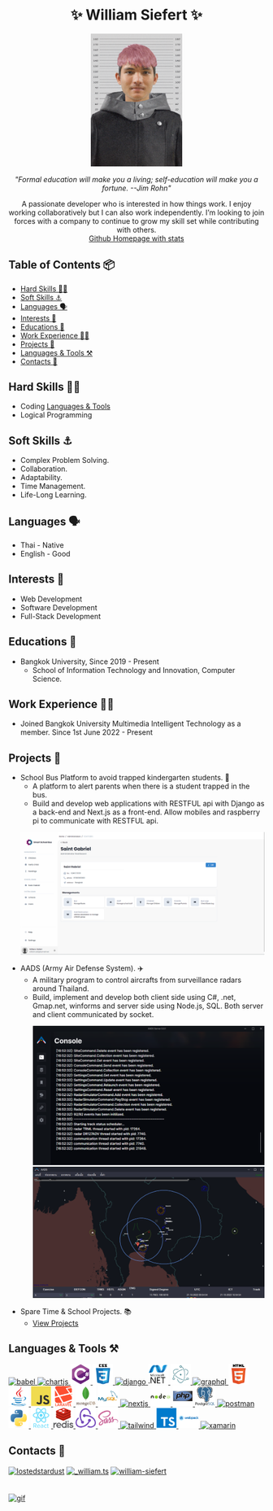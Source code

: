<h1 align="center">✨ William Siefert ✨</h1>
<p align="center">
    <img src="./images/profile.png" width="180px"/>
</p>
<p align="center" >
    <i>
        "Formal education will make you a living; self-education will make you a fortune. --Jim Rohn"
    </i>
</p>
<p align="center">
A passionate developer who is interested in how things work. I enjoy working collaboratively but I can also work independently. I’m looking to join forces with a company to continue to grow my skill set while contributing with others.
<br/>
<a align="center" href="https://github.com/king-glitch">Github Homepage with stats</a>
<br/>

## Table of Contents 📦

-   [Hard Skills 🤹🏻](#hard-skills-)
-   [Soft Skills ⚓](#soft-skills-)
-   [Languages 🗣️](#languages-)
-   [Interests 🤖](#interests-)
-   [Educations 🏫](#educations-)
-   [Work Experience 🧑‍💼](#work-experience-)
-   [Projects 🚧](#projects-)
-   [Languages & Tools ⚒️](#languages--tools-%EF%B8%8F)
-   [Contacts 🐧](#contacts-)

## Hard Skills 🤹🏻

-   Coding [Languages & Tools](#languages--tools)
-   Logical Programming

## Soft Skills ⚓

-   Complex Problem Solving.
-   Collaboration.
-   Adaptability.
-   Time Management.
-   Life-Long Learning.

## Languages 🗣️

-   Thai - Native
-   English - Good

## Interests 🤖

-   Web Development
-   Software Development
-   Full-Stack Development

## Educations 🏫

-   Bangkok University, Since 2019 - Present
    -   School of Information Technology and Innovation, Computer Science.

## Work Experience 🧑‍💼

-   Joined Bangkok University Multimedia Intelligent Technology as a member. Since 1st June 2022 - Present

## Projects 🚧

-   School Bus Platform to avoid trapped kindergarten students. 🚌
    -   A platform to alert parents when there is a student trapped in the bus.
    -   Build and develop web applications with RESTFUL api with Django as a back-end and Next.js as a front-end. Allow
        mobiles and raspberry pi to communicate with RESTFUL api.
    <p>
            <img src="./images/school-bus.png"/>
    </p>
-   AADS (Army Air Defense System). ✈️
    -   A military program to control aircrafts from surveillance radars around Thailand.
    -   Build, implement and develop both client side using C#, .net, Gmap.net, winforms and server side using Node.js,
        SQL. Both server and client communicated by socket. 
        <p>
            <img src="./images/aads-server.png"/>
            <img src="./images/adds-client.png"/>
        </p>
-   Spare Time & School Projects. 📚
    -   [View Projects](https://github.com/king-glitch?tab=repositories)

## Languages & Tools ⚒️

<p align="left"> <a href="https://babeljs.io/" target="_blank" rel="noreferrer"> <img src="https://www.vectorlogo.zone/logos/babeljs/babeljs-icon.svg" alt="babel" width="40" height="40"/> </a> <a href="https://www.chartjs.org" target="_blank" rel="noreferrer"> <img src="https://www.chartjs.org/media/logo-title.svg" alt="chartjs" width="40" height="40"/> </a> <a href="https://www.w3schools.com/cs/" target="_blank" rel="noreferrer"> <img src="https://raw.githubusercontent.com/devicons/devicon/master/icons/csharp/csharp-original.svg" alt="csharp" width="40" height="40"/> </a> <a href="https://www.w3schools.com/css/" target="_blank" rel="noreferrer"> <img src="https://raw.githubusercontent.com/devicons/devicon/master/icons/css3/css3-original-wordmark.svg" alt="css3" width="40" height="40"/> </a> <a href="https://www.djangoproject.com/" target="_blank" rel="noreferrer"> <img src="https://cdn.worldvectorlogo.com/logos/django.svg" alt="django" width="40" height="40"/> </a> <a href="https://dotnet.microsoft.com/" target="_blank" rel="noreferrer"> <img src="https://raw.githubusercontent.com/devicons/devicon/master/icons/dot-net/dot-net-original-wordmark.svg" alt="dotnet" width="40" height="40"/> </a> <a href="https://www.electronjs.org" target="_blank" rel="noreferrer"> <img src="https://raw.githubusercontent.com/devicons/devicon/master/icons/electron/electron-original.svg" alt="electron" width="40" height="40"/> </a> <a href="https://graphql.org" target="_blank" rel="noreferrer"> <img src="https://www.vectorlogo.zone/logos/graphql/graphql-icon.svg" alt="graphql" width="40" height="40"/> </a> <a href="https://www.w3.org/html/" target="_blank" rel="noreferrer"> <img src="https://raw.githubusercontent.com/devicons/devicon/master/icons/html5/html5-original-wordmark.svg" alt="html5" width="40" height="40"/> </a> <a href="https://www.java.com" target="_blank" rel="noreferrer"> <img src="https://raw.githubusercontent.com/devicons/devicon/master/icons/java/java-original.svg" alt="java" width="40" height="40"/> </a> <a href="https://developer.mozilla.org/en-US/docs/Web/JavaScript" target="_blank" rel="noreferrer"> <img src="https://raw.githubusercontent.com/devicons/devicon/master/icons/javascript/javascript-original.svg" alt="javascript" width="40" height="40"/> </a> <a href="https://laravel.com/" target="_blank" rel="noreferrer"> <img src="https://raw.githubusercontent.com/devicons/devicon/master/icons/laravel/laravel-plain-wordmark.svg" alt="laravel" width="40" height="40"/> </a> <a href="https://www.mongodb.com/" target="_blank" rel="noreferrer"> <img src="https://raw.githubusercontent.com/devicons/devicon/master/icons/mongodb/mongodb-original-wordmark.svg" alt="mongodb" width="40" height="40"/> </a> <a href="https://www.mysql.com/" target="_blank" rel="noreferrer"> <img src="https://raw.githubusercontent.com/devicons/devicon/master/icons/mysql/mysql-original-wordmark.svg" alt="mysql" width="40" height="40"/> </a> <a href="https://nextjs.org/" target="_blank" rel="noreferrer"> <img src="https://cdn.worldvectorlogo.com/logos/nextjs-2.svg" alt="nextjs" width="40" height="40"/> </a> <a href="https://nodejs.org" target="_blank" rel="noreferrer"> <img src="https://raw.githubusercontent.com/devicons/devicon/master/icons/nodejs/nodejs-original-wordmark.svg" alt="nodejs" width="40" height="40"/> </a> <a href="https://www.php.net" target="_blank" rel="noreferrer"> <img src="https://raw.githubusercontent.com/devicons/devicon/master/icons/php/php-original.svg" alt="php" width="40" height="40"/> </a> <a href="https://www.postgresql.org" target="_blank" rel="noreferrer"> <img src="https://raw.githubusercontent.com/devicons/devicon/master/icons/postgresql/postgresql-original-wordmark.svg" alt="postgresql" width="40" height="40"/> </a> <a href="https://postman.com" target="_blank" rel="noreferrer"> <img src="https://www.vectorlogo.zone/logos/getpostman/getpostman-icon.svg" alt="postman" width="40" height="40"/> </a> <a href="https://www.python.org" target="_blank" rel="noreferrer"> <img src="https://raw.githubusercontent.com/devicons/devicon/master/icons/python/python-original.svg" alt="python" width="40" height="40"/> </a> <a href="https://reactjs.org/" target="_blank" rel="noreferrer"> <img src="https://raw.githubusercontent.com/devicons/devicon/master/icons/react/react-original-wordmark.svg" alt="react" width="40" height="40"/> </a> <a href="https://redis.io" target="_blank" rel="noreferrer"> <img src="https://raw.githubusercontent.com/devicons/devicon/master/icons/redis/redis-original-wordmark.svg" alt="redis" width="40" height="40"/> </a> <a href="https://redux.js.org" target="_blank" rel="noreferrer"> <img src="https://raw.githubusercontent.com/devicons/devicon/master/icons/redux/redux-original.svg" alt="redux" width="40" height="40"/> </a> <a href="https://sass-lang.com" target="_blank" rel="noreferrer"> <img src="https://raw.githubusercontent.com/devicons/devicon/master/icons/sass/sass-original.svg" alt="sass" width="40" height="40"/> </a> <a href="https://tailwindcss.com/" target="_blank" rel="noreferrer"> <img src="https://www.vectorlogo.zone/logos/tailwindcss/tailwindcss-icon.svg" alt="tailwind" width="40" height="40"/> </a> <a href="https://www.typescriptlang.org/" target="_blank" rel="noreferrer"> <img src="https://raw.githubusercontent.com/devicons/devicon/master/icons/typescript/typescript-original.svg" alt="typescript" width="40" height="40"/> </a> <a href="https://webpack.js.org" target="_blank" rel="noreferrer"> <img src="https://raw.githubusercontent.com/devicons/devicon/d00d0969292a6569d45b06d3f350f463a0107b0d/icons/webpack/webpack-original-wordmark.svg" alt="webpack" width="40" height="40"/> </a> <a href="https://dotnet.microsoft.com/apps/xamarin" target="_blank" rel="noreferrer"> <img src="https://raw.githubusercontent.com/detain/svg-logos/780f25886640cef088af994181646db2f6b1a3f8/svg/xamarin.svg" alt="xamarin" width="40" height="40"/> </a>

## Contacts 🐧

<a href="https://fb.com/lostedstardust" target="_blank"><img align="center" src="https://raw.githubusercontent.com/rahuldkjain/github-profile-readme-generator/master/src/images/icons/Social/facebook.svg" alt="lostedstardust" height="30" width="40" /></a>
<a href="https://instagram.com/_william.ts" target="_blank"><img align="center" src="https://raw.githubusercontent.com/rahuldkjain/github-profile-readme-generator/master/src/images/icons/Social/instagram.svg" alt="_william.ts" height="30" width="40" /></a>
<a href="https://linkedin.com/in/william-siefert" target="_blank"><img align="center" src="https://raw.githubusercontent.com/rahuldkjain/github-profile-readme-generator/master/src/images/icons/Social/linked-in-alt.svg" alt="william-siefert" height="30" width="40" /></a>
<br/>
<br/>
<br/>
<a href="https://media2.giphy.com/media/bAQH7WXKqtIBrPs7sR/giphy.gif?cid=ecf05e477heklochdsb3hge5z6v1msanxjyrbb2un2j93b2c&rid=giphy.gif&ct=g" target="_blank"><img align="center" src="https://media2.giphy.com/media/bAQH7WXKqtIBrPs7sR/giphy.gif?cid=ecf05e477heklochdsb3hge5z6v1msanxjyrbb2un2j93b2c&rid=giphy.gif&ct=g" alt="gif"/></a>

